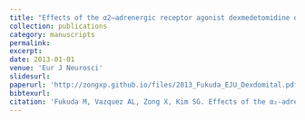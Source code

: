 ```yaml
---
title: "Effects of the α2‒adrenergic receptor agonist dexmedetomidine on neurovascular responses in somatosensory cortex"
collection: publications
category: manuscripts
permalink:
excerpt:
date: 2013-01-01
venue: 'Eur J Neurosci'
slidesurl:
paperurl: 'http://zongxp.github.io/files/2013_Fukuda_EJU_Dexdomital.pdf'
bibtexurl:
citation: 'Fukuda M, Vazquez AL, Zong X, Kim SG. Effects of the α₂-adrenergic receptor agonist dexmedetomidine on neural, vascular and BOLD fMRI responses in the somatosensory cortex. Eur J Neurosci. 2013 Jan;37(1):80-95. doi: 10.1111/ejn.12024. Epub 2012 Oct 29. PMID: 23106361; PMCID: PMC3538949.'
---
```


